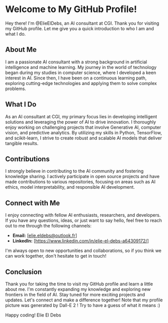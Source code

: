 # Welcome to My GitHub Profile!

Hey there! I'm @ElieElDebs, an AI consultant at CGI. Thank you for visiting my GitHub profile. Let me give you a quick introduction to who I am and what I do.

## About Me

I am a passionate AI consultant with a strong background in artificial intelligence and machine learning. My journey in the world of technology began during my studies in computer science, where I developed a keen interest in AI. Since then, I have been on a continuous learning path, exploring cutting-edge technologies and applying them to solve complex problems.

## What I Do

As an AI consultant at CGI, my primary focus lies in developing intelligent solutions and leveraging the power of AI to drive innovation. I thoroughly enjoy working on challenging projects that involve Generative AI, computer vision, and predictive analytics. By utilizing my skills in Python, TensorFlow, and scikit-learn, I strive to create robust and scalable AI models that deliver tangible results.

## Contributions

I strongly believe in contributing to the AI community and fostering knowledge sharing. I actively participate in open source projects and have made contributions to various repositories, focusing on areas such as AI ethics, model interpretability, and responsible AI development.

## Connect with Me

I enjoy connecting with fellow AI enthusiasts, researchers, and developers. If you have any questions, ideas, or just want to say hello, feel free to reach out to me through the following channels:

- **Email:** [elie.eldebs@outlook.fr]
- **LinkedIn:** [https://www.linkedin.com/in/elie-el-debs-a64309172/]

I'm always open to new opportunities and collaborations, so if you think we can work together, don't hesitate to get in touch!

## Conclusion

Thank you for taking the time to visit my GitHub profile and learn a little about me. I'm constantly expanding my knowledge and exploring new frontiers in the field of AI. Stay tuned for more exciting projects and updates. Let's connect and make a difference together! 
Note that my profile picture was generated by Dall-E 2 ! Try to have a guess of what it means :)

Happy coding!
Elie El Debs
